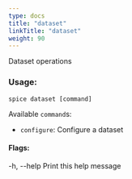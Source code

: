 ```yaml
---
type: docs
title: "dataset"
linkTitle: "dataset"
weight: 90
---
```


Dataset operations

### Usage:
```shell
spice dataset [command]
```

Available `command`s:
  - `configure`:    Configure a dataset

#### Flags:
  -h, --help   Print this help message
